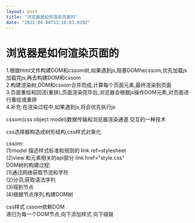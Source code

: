 ```yaml
---
layout: post
title: "浏览器是如何渲染页面的"
date: "2022-04-04T11:16:03.039Z"
---
```

浏览器是如何渲染页面的
===========

1.根据html文件构建DOM和cssom树,如果遇到js,阻塞DOMhecssom,优先加载js  
加载完js,再去构建DOM和cssom  
2.构建渲染树,DOM和cssom合并而成,计算每个页面元素,最终渲染到页面  
3.页面重绘和回流(重排),页面渲染完毕后,浏览器会根据js操作DOM元素,对页面进行重绘或重排  
4.补充:在渲染过程中,如果遇到js,将会优先执行js

cssom(css object model)数据传输和浏览器渲染通道 交互的一种技术

css选择器构造成树形结构,css样式对象化

cssom:  
(1)model 描述样式标准和规则的 link ref=stylesheet  
(2)view 和元素相关的api部分 link href="style.css"  
DOM树的构建过程:  
(1)通过网络获取节流和字符  
(2)分词,获取语法序列  
(3)得到节点  
(4)根据节点序列,构建DOM树

css样式 cssom依赖DOM  
递归为每一个DOM节点,向下添加样式 向下级联